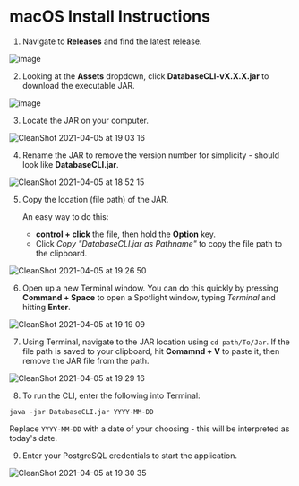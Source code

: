 # macOS Install Instructions

1. Navigate to **Releases** and find the latest release.

![image](https://user-images.githubusercontent.com/28697372/113635919-8269a600-963f-11eb-827e-30b9dfe018f8.png)

2. Looking at the **Assets** dropdown, click **DatabaseCLI-vX.X.X.jar** to download the executable JAR.

![image](https://user-images.githubusercontent.com/28697372/113635808-4a626300-963f-11eb-8c39-c1ab1d7465fa.png)

3. Locate the JAR on your computer.

![CleanShot 2021-04-05 at 19 03 16](https://user-images.githubusercontent.com/28697372/113637114-dbd2d480-9641-11eb-8f4e-0aa7ebf8084d.gif)

4. Rename the JAR to remove the version number for simplicity - should look like **DatabaseCLI.jar**.

![CleanShot 2021-04-05 at 18 52 15](https://user-images.githubusercontent.com/28697372/113636241-29e6d880-9640-11eb-8f56-0d812b3b1663.gif)

5. Copy the location (file path) of the JAR. 

      An easy way to do this:
      - **control + click** the file, then hold the **Option** key.
      - Click _Copy "DatabaseCLI.jar as Pathname"_ to copy the file path to the clipboard.
      
![CleanShot 2021-04-05 at 19 26 50](https://user-images.githubusercontent.com/28697372/113638502-feb2b800-9644-11eb-804d-ea635a710ad8.gif)

6. Open up a new Terminal window.
   You can do this quickly by pressing **Command + Space** to open a Spotlight window, typing _Terminal_ and hitting **Enter**.

![CleanShot 2021-04-05 at 19 19 09](https://user-images.githubusercontent.com/28697372/113638030-f148fe00-9643-11eb-9ddd-0584fee0a942.gif)

7. Using Terminal, navigate to the JAR location using `cd path/To/Jar`. 
   If the file path is saved to your clipboard, hit **Comamnd + V** to paste it, then remove the JAR file from the path.
   
![CleanShot 2021-04-05 at 19 29 16](https://user-images.githubusercontent.com/28697372/113638635-4cc7bb80-9645-11eb-93b2-fbf8e053fd15.gif)

8. To run the CLI, enter the following into Terminal:  
```
java -jar DatabaseCLI.jar YYYY-MM-DD
```
Replace `YYYY-MM-DD` with a date of your choosing - this will be interpreted as today's date.

9. Enter your PostgreSQL credentials to start the application.

![CleanShot 2021-04-05 at 19 30 35](https://user-images.githubusercontent.com/28697372/113638831-c495e600-9645-11eb-8eb7-2036e5ae15ef.gif)
